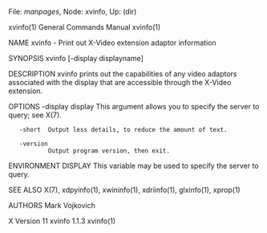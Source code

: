 File: *manpages*,  Node: xvinfo,  Up: (dir)

xvinfo(1)                   General Commands Manual                  xvinfo(1)



NAME
       xvinfo - Print out X-Video extension adaptor information

SYNOPSIS
       xvinfo [-display displayname]

DESCRIPTION
       xvinfo  prints  out  the  capabilities of any video adaptors associated
       with the display that are accessible through the X-Video extension.

OPTIONS
       -display display
               This argument allows you to specify the server  to  query;  see
               X(7).

       -short  Output less details, to reduce the amount of text.

       -version
               Output program version, then exit.

ENVIRONMENT
       DISPLAY This variable may be used to specify the server to query.


SEE ALSO
       X(7), xdpyinfo(1), xwininfo(1), xdriinfo(1), glxinfo(1), xprop(1)

AUTHORS
       Mark Vojkovich



X Version 11                     xvinfo 1.1.3                        xvinfo(1)
